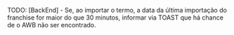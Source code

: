 TODO: [BackEnd] -   Se, ao importar o termo, a data da última importação do franchise for maior do que 30 minutos, informar via TOAST que há chance de o AWB não ser encontrado.

